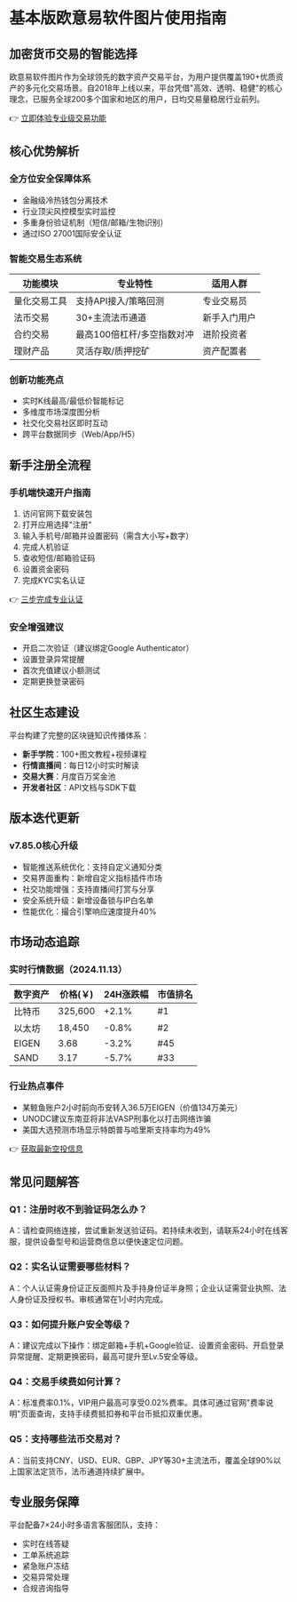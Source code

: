 # 基本版欧意易软件图片使用指南

## 加密货币交易的智能选择

欧意易软件图片作为全球领先的数字资产交易平台，为用户提供覆盖190+优质资产的多元化交易场景。自2018年上线以来，平台凭借"高效、透明、稳健"的核心理念，已服务全球200多个国家和地区的用户，日均交易量稳居行业前列。

👉 [立即体验专业级交易功能](https://bit.ly/okx_welcome)

## 核心优势解析

### 全方位安全保障体系
- 金融级冷热钱包分离技术
- 行业顶尖风控模型实时监控
- 多重身份验证机制（短信/邮箱/生物识别）
- 通过ISO 27001国际安全认证

### 智能交易生态系统
| 功能模块       | 专业特性                     | 适用人群          |
|----------------|----------------------------|-----------------|
| 量化交易工具   | 支持API接入/策略回测         | 专业交易员      |
| 法币交易       | 30+主流法币通道              | 新手入门用户    |
| 合约交易       | 最高100倍杠杆/多空指数对冲   | 进阶投资者      |
| 理财产品       | 灵活存取/质押挖矿            | 资产配置者      |

### 创新功能亮点
- 实时K线最高/最低价智能标记
- 多维度市场深度图分析
- 社交化交易社区即时互动
- 跨平台数据同步（Web/App/H5）

## 新手注册全流程

### 手机端快速开户指南
1. 访问官网下载安装包
2. 打开应用选择"注册"
3. 输入手机号/邮箱并设置密码（需含大小写+数字）
4. 完成人机验证
5. 查收短信/邮箱验证码
6. 设置资金密码
7. 完成KYC实名认证

👉 [三步完成专业认证](https://bit.ly/okx_welcome)

### 安全增强建议
- 开启二次验证（建议绑定Google Authenticator）
- 设置登录异常提醒
- 首次充值建议小额测试
- 定期更换登录密码

## 社区生态建设

平台构建了完整的区块链知识传播体系：
- **新手学院**：100+图文教程+视频课程
- **行情直播间**：每日12小时实时解读
- **交易大赛**：月度百万奖金池
- **开发者社区**：API文档与SDK下载

## 版本迭代更新

### v7.85.0核心升级
- 智能推送系统优化：支持自定义通知分类
- 交易界面重构：新增自定义指标插件市场
- 社交功能增强：支持直播间打赏与分享
- 安全系统升级：新增设备锁与IP白名单
- 性能优化：撮合引擎响应速度提升40%

## 市场动态追踪

### 实时行情数据（2024.11.13）
| 数字资产 | 价格(￥) | 24H涨跌幅 | 市值排名 |
|----------|----------|----------|----------|
| 比特币   | 325,600  | +2.1%    | #1       |
| 以太坊   | 18,450   | -0.8%    | #2       |
| EIGEN    | 3.68     | -3.2%    | #45      |
| SAND     | 3.17     | -5.7%    | #33      |

### 行业热点事件
- 某鲸鱼账户2小时前向币安转入36.5万EIGEN（价值134万美元）
- UNODC建议东南亚将非法VASP刑事化以打击网络诈骗
- 美国大选预测市场显示特朗普与哈里斯支持率均为49%

👉 [获取最新空投信息](https://bit.ly/okx_welcome)

## 常见问题解答

### Q1：注册时收不到验证码怎么办？
A：请检查网络连接，尝试重新发送验证码。若持续未收到，请联系24小时在线客服，提供设备型号和运营商信息以便快速定位问题。

### Q2：实名认证需要哪些材料？
A：个人认证需身份证正反面照片及手持身份证半身照；企业认证需营业执照、法人身份证及授权书。审核通常在1小时内完成。

### Q3：如何提升账户安全等级？
A：建议完成以下操作：绑定邮箱+手机+Google验证、设置资金密码、开启登录异常提醒、定期更换密码，最高可提升至Lv.5安全等级。

### Q4：交易手续费如何计算？
A：标准费率0.1%，VIP用户最高可享受0.02%费率。具体可通过官网"费率说明"页面查询，支持手续费抵扣券和平台币抵扣双重优惠。

### Q5：支持哪些法币交易对？
A：当前支持CNY、USD、EUR、GBP、JPY等30+主流法币，覆盖全球90%以上国家法定货币，法币通道持续扩展中。

## 专业服务保障

平台配备7×24小时多语言客服团队，支持：
- 实时在线答疑
- 工单系统追踪
- 紧急账户冻结
- 交易异常处理
- 合规咨询指导
